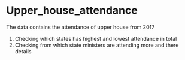 # Upper_house_attendance
The data contains the attendance of upper house from 2017
1) Checking which states has highest and lowest attendance in total
2) Checking from which state ministers are attending more and there details

